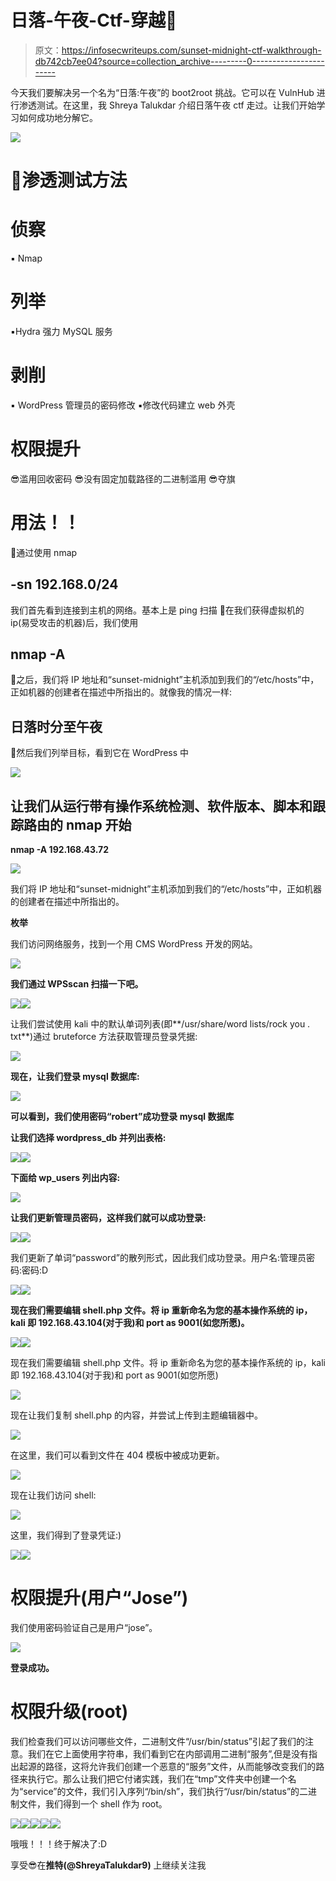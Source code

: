 # 日落-午夜-Ctf-穿越🌄

> 原文：<https://infosecwriteups.com/sunset-midnight-ctf-walkthrough-db742cb7ee04?source=collection_archive---------0----------------------->

今天我们要解决另一个名为“日落:午夜”的 boot2root 挑战。它可以在 VulnHub 进行渗透测试。在这里，我 Shreya Talukdar 介绍日落午夜 ctf 走过。让我们开始学习如何成功地分解它。

![](img/37269f352c18d6f72a5d31082f770872.png)

# 🐞渗透测试方法

# 侦察

▪️ Nmap

# 列举

▪️Hydra 强力 MySQL 服务

# **剥削**

▪️ WordPress 管理员的密码修改
▪️修改代码建立 web 外壳

# 权限提升

😎滥用回收密码
😎没有固定加载路径的二进制滥用
😎夺旗

# 用法！！

👻通过使用 nmap

## -sn 192.168.0/24

我们首先看到连接到主机的网络。基本上是 ping 扫描
👻在我们获得虚拟机的 ip(易受攻击的机器)后，我们使用

## nmap -A

👻之后，我们将 IP 地址和“sunset-midnight”主机添加到我们的“/etc/hosts”中，正如机器的创建者在描述中所指出的。就像我的情况一样:

## 日落时分至午夜

👻然后我们列举目标，看到它在 WordPress 中

![](img/e68dd9bdf41bc3005ed8dc51e22eb8d8.png)

## 让我们从运行带有操作系统检测、软件版本、脚本和跟踪路由的 nmap 开始

**nmap -A 192.168.43.72**

![](img/26d44d2d2d72b6078b107104c162f172.png)

我们将 IP 地址和“sunset-midnight”主机添加到我们的“/etc/hosts”中，正如机器的创建者在描述中所指出的。

**枚举**

我们访问网络服务，找到一个用 CMS WordPress 开发的网站。

![](img/07ce20cab859054839f8dab0101cab85.png)

**我们通过 WPSscan 扫描一下吧。**

![](img/ad3177917aa29e010f9718413601cdc1.png)![](img/304ef4719b80e15d9960b4cbc317e558.png)

让我们尝试使用 kali 中的默认单词列表(即**/usr/share/word lists/rock you . txt**)通过 bruteforce 方法获取管理员登录凭据:

![](img/7a2008d05c037ea251bcabab30d3fead.png)

**现在，让我们登录 mysql 数据库:**

![](img/fdbc5068ce7ed71a0f363e658a9909e4.png)

**可以看到，我们使用密码“robert”成功登录 mysql 数据库**

**让我们选择 wordpress_db 并列出表格:**

![](img/27bfd0ebd4e11c5ca54fb21c756b26c6.png)![](img/c6d1178b26674c522ac7898b14bc0f3d.png)

**下面给 wp_users 列出内容:**

![](img/15c544fbba074fdd359adf2c3f464ba4.png)

**让我们更新管理员密码，这样我们就可以成功登录:**

![](img/aaff385142e7c5ef6fb103e5e5c9910d.png)![](img/d592e67ab51886319778f92c90817b47.png)

我们更新了单词“password”的散列形式，因此我们成功登录。用户名:管理员密码:密码:D

![](img/7f52eb7f4c1cb6992ef37300a1b88f28.png)![](img/d0c9212eff45fd27ec18e807084651b3.png)

**现在我们需要编辑 shell.php 文件。将 ip 重新命名为您的基本操作系统的 ip，kali 即 192.168.43.104(对于我)和 port as 9001(如您所愿)。**

![](img/31503ef0fa0ba82a168384d46af4f91e.png)![](img/d9475da389a038423b246a5236d3204d.png)

现在我们需要编辑 shell.php 文件。将 ip 重新命名为您的基本操作系统的 ip，kali 即 192.168.43.104(对于我)和 port as 9001(如您所愿)

![](img/32697e33c63b0b72ceeb78d73bd0f7b7.png)

现在让我们复制 shell.php 的内容，并尝试上传到主题编辑器中。

![](img/570c13cac8b02d7250be7d2ea2b110af.png)

在这里，我们可以看到文件在 404 模板中被成功更新。

![](img/afe2e640335cfefaa85460c324b397e2.png)

现在让我们访问 shell:

![](img/97039163c73fbd1d6a9e8e7275d00017.png)

这里，我们得到了登录凭证:)

![](img/dedbabe2faeb822362d4d41a86a7803c.png)![](img/6e302a3c175c84bc9e88deb4d1509f3d.png)

# **权限提升(用户“Jose”)**

我们使用密码验证自己是用户“jose”。

![](img/95d4a41f9da0d6d532bba13f69bcc464.png)

**登录成功。**

# **权限升级(root)**

我们检查我们可以访问哪些文件，二进制文件“/usr/bin/status”引起了我们的注意。我们在它上面使用字符串，我们看到它在内部调用二进制“服务”,但是没有指出起源的路径，这将允许我们创建一个恶意的“服务”文件，从而能够改变我们的路径来执行它。那么让我们把它付诸实践，我们在“tmp”文件夹中创建一个名为“service”的文件，我们引入序列“/bin/sh”，我们执行“/usr/bin/status”的二进制文件，我们得到一个 shell 作为 root。

![](img/45064bb6dca470483d2a42bfdc8bcbad.png)![](img/93d8bf496961d2f3bf0ec166594f17b1.png)![](img/0758bdc37fdb20d470f0c028dbb8a044.png)![](img/3bf916d3fbe9808fcf4a5a79eb43448b.png)![](img/bc806260ee67d6ad700082337de81d9d.png)

哦哦！！！终于解决了:D

享受😎在**推特(@ShreyaTalukdar9)** 上继续关注我